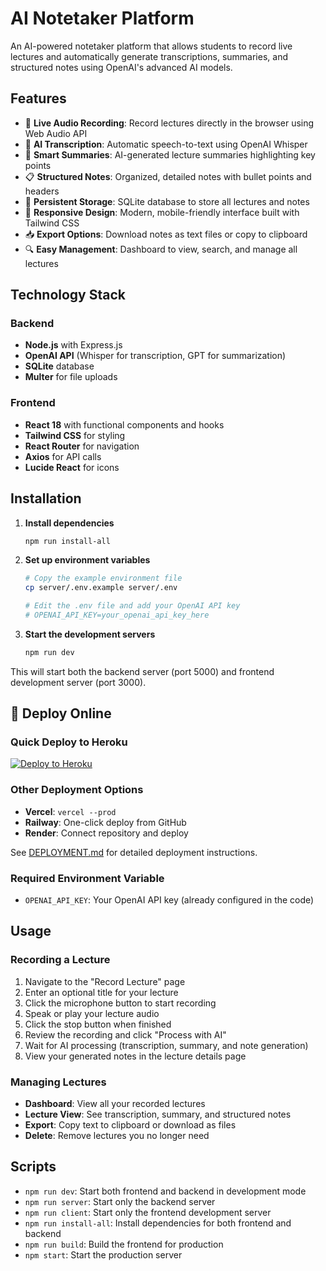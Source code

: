 # AI Notetaker Platform

An AI-powered notetaker platform that allows students to record live lectures and automatically generate transcriptions, summaries, and structured notes using OpenAI's advanced AI models.

## Features

- 🎤 **Live Audio Recording**: Record lectures directly in the browser using Web Audio API
- 🤖 **AI Transcription**: Automatic speech-to-text using OpenAI Whisper
- 📝 **Smart Summaries**: AI-generated lecture summaries highlighting key points
- 📋 **Structured Notes**: Organized, detailed notes with bullet points and headers
- 💾 **Persistent Storage**: SQLite database to store all lectures and notes
- 📱 **Responsive Design**: Modern, mobile-friendly interface built with Tailwind CSS
- 📥 **Export Options**: Download notes as text files or copy to clipboard
- 🔍 **Easy Management**: Dashboard to view, search, and manage all lectures

## Technology Stack

### Backend
- **Node.js** with Express.js
- **OpenAI API** (Whisper for transcription, GPT for summarization)
- **SQLite** database
- **Multer** for file uploads

### Frontend
- **React 18** with functional components and hooks
- **Tailwind CSS** for styling
- **React Router** for navigation
- **Axios** for API calls
- **Lucide React** for icons

## Installation

1. **Install dependencies**
   ```bash
   npm run install-all
   ```

2. **Set up environment variables**
   ```bash
   # Copy the example environment file
   cp server/.env.example server/.env
   
   # Edit the .env file and add your OpenAI API key
   # OPENAI_API_KEY=your_openai_api_key_here
   ```

3. **Start the development servers**
   ```bash
   npm run dev
   ```

This will start both the backend server (port 5000) and frontend development server (port 3000).

## 🚀 Deploy Online

### Quick Deploy to Heroku
[![Deploy to Heroku](https://www.herokucdn.com/deploy/button.svg)](https://heroku.com/deploy)

### Other Deployment Options
- **Vercel**: `vercel --prod`
- **Railway**: One-click deploy from GitHub
- **Render**: Connect repository and deploy

See [DEPLOYMENT.md](DEPLOYMENT.md) for detailed deployment instructions.

### Required Environment Variable
- `OPENAI_API_KEY`: Your OpenAI API key (already configured in the code)

## Usage

### Recording a Lecture

1. Navigate to the "Record Lecture" page
2. Enter an optional title for your lecture
3. Click the microphone button to start recording
4. Speak or play your lecture audio
5. Click the stop button when finished
6. Review the recording and click "Process with AI"
7. Wait for AI processing (transcription, summary, and note generation)
8. View your generated notes in the lecture details page

### Managing Lectures

- **Dashboard**: View all your recorded lectures
- **Lecture View**: See transcription, summary, and structured notes
- **Export**: Copy text to clipboard or download as files
- **Delete**: Remove lectures you no longer need

## Scripts

- `npm run dev`: Start both frontend and backend in development mode
- `npm run server`: Start only the backend server
- `npm run client`: Start only the frontend development server
- `npm run install-all`: Install dependencies for both frontend and backend
- `npm run build`: Build the frontend for production
- `npm start`: Start the production server 